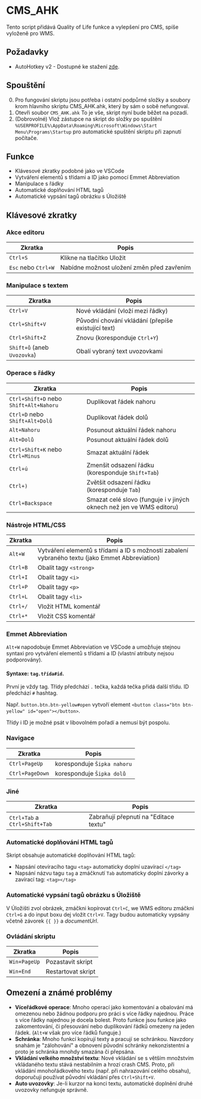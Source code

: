 # CMS_AHK

Tento script přidává Quality of Life  funkce a vylepšení pro CMS, spíše vyloženě pro WMS.

## Požadavky

- AutoHotkey v2 - Dostupné ke stažení [zde](https://www.autohotkey.com/download/ahk-v2.exe).

## Spouštění

0. Pro fungování skriptu jsou potřeba i ostatní podpůrné složky a soubory krom hlavního skriptu CMS_AHK.ahk, který by sám o sobě nefungoval.
1. Otevři soubor `CMS_AHK.ahk` To je vše, skript nyní bude běžet na pozadí.
2. (Dobrovolné) Vlož zástupce na skript do složky po spuštění `%USERPROFILE%\AppData\Roaming\Microsoft\Windows\Start Menu\Programs\Startup` pro automatické spuštění skriptu při zapnutí počítače. 

## Funkce


- Klávesové zkratky podobné jako ve VSCode
- Vytváření elementů s třídami a ID jako pomocí Emmet Abbreviation
- Manipulace s řádky
- Automatické doplňování HTML tagů
- Automatické vypsání tagů obrázku s Úložiště


## Klávesové zkratky

### Akce editoru

| Zkratka | Popis |
|----------|-------------|
| `Ctrl+S` | Klikne na tlačítko Uložit |
| `Esc` nebo `Ctrl+W` | Nabídne možnost uložení změn před zavřením |

### Manipulace s textem

| Zkratka | Popis |
|----------|-------------|
| `Ctrl+V` | Nové vkládání (vloží mezi řádky) |
| `Ctrl+Shift+V` | Původní chování vkládání (přepíše existující text) |
| `Ctrl+Shift+Z` | Znovu (koresponduje `Ctrl+Y`) |
| `Shift+ů` (aneb `Uvozovka`) | Obalí vybraný text uvozovkami |

### Operace s řádky

| Zkratka | Popis |
|----------|-------------|
| `Ctrl+Shift+D` nebo `Shift+Alt+Nahoru` | Duplikovat řádek nahoru |
| `Ctrl+D` nebo `Shift+Alt+Dolů` | Duplikovat řádek dolů |
| `Alt+Nahoru` | Posunout aktuální řádek nahoru |
| `Alt+Dolů` | Posunout aktuální řádek dolů |
| `Ctrl+Shift+K` nebo `Ctrl+Minus` | Smazat aktuální řádek |
| `Ctrl+ú` | Zmenšit odsazení řádku (koresponduje `Shift+Tab`) |
| `Ctrl+)` | Zvětšit odsazení řádku (koresponduje `Tab`) |
| `Ctrl+Backspace` | Smazat celé slovo (funguje i v jiných oknech než jen ve WMS editoru) |

### Nástroje HTML/CSS

| Zkratka | Popis |
|----------|-------------|
| `Alt+W` | Vytváření elementů s třídami a ID s možností zabalení vybraného textu (jako Emmet Abbreviation) |
| `Ctrl+B` | Obalit tagy `<strong>` |
| `Ctrl+I` | Obalit tagy `<i>` |
| `Ctrl+P` | Obalit tagy `<p>` |
| `Ctrl+L` | Obalit tagy `<li>` |
| `Ctrl+/` | Vložit HTML komentář |
| `Ctrl+*` | Vložit CSS komentář |


### Emmet Abbreviation 

`Alt+W` napodobuje Emmet Abbreviation ve VSCode a umožňuje stejnou syntaxi pro vytváření elementů s třídami a ID (vlastní atributy nejsou podporovány).

#### Syntaxe: `tag.třída#id`. 

První je vždy tag. Třídy předchází `.` tečka, každá tečka přidá další třídu. ID předchází `#` hashtag. 

Např. `button.btn.btn-yellow#open` vytvoří element `<button class="btn btn-yellow" id="open"></button>`.

Třídy i ID je možné psát v libovolném pořadí a nemusí být pospolu.

### Navigace

| Zkratka | Popis |
|----------|-------------|
| `Ctrl+PageUp` | koresponduje `Šipka nahoru` |
| `Ctrl+PageDown` | koresponduje `Šipka dolů` |

### Jiné

| Zkratka | Popis |
|----------|-------------|
| `Ctrl+Tab` a `Ctrl+Shift+Tab` | Zabraňují přepnutí na "Editace textu" |

### Automatické doplňování HTML tagů

Skript obsahuje automatické doplňování HTML tagů:
- Napsání otevíracího tagu `<tag>` automaticky doplní uzavírací `</tag>`
- Napsání názvu tagu `tag` a zmáčknutí `Tab` automaticky doplní závorky a zavírací tag: `<tag></tag>`

### Automatické vypsání tagů obrázku s Úložiště

V Úložišti zvol obrázek, zmáčkni kopírovat `Ctrl+C`, we WMS editoru zmáčkni `Ctrl+G` a do input boxu dej vložit `Ctrl+V`. Tagy budou automaticky vypsány včetně závorek `{{ }}` a _documentUrl_.

### Ovládání skriptu

| Zkratka | Popis |
|----------|-------------|
| `Win+PageUp` | Pozastavit skript |
| `Win+End` | Restartovat skript |

## Omezení a známé problémy


- **Víceřádkové operace**: Mnoho operací jako komentování a obalování má omezenou nebo žádnou podporu pro práci s více řádky najednou. Práce s více řádky najednou je docela bolest. Proto funkce jsou funkce jako zakomentování, či přesouvání nebo duplikování řádků omezeny na jeden řádek. (`Alt+W` však pro více řádků funguje.)
- **Schránka**: Mnoho funkcí kopírují texty a pracují se schránkou. Navzdory snahám je "zálohování" a obnovení původní schránky nekonzistentní a proto je schránka mnohdy smazána či přepsána.
- **Vkládání velkého množství textu**: Nové vkládání se s větším množstvím vkládaného textu stává nestabilním a hrozí crash CMS. Proto, při vkládání mnohořádkového textu (např. při nahrazování celého obsahu), doporučuji používat původní vkládání přes `Ctrl+Shift+V`.
- **Auto uvozovky**: Je-li kurzor na konci textu, automatické doplnění druhé uvozovky nefunguje správně.
